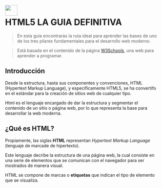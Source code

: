 
<img src="https://upload.wikimedia.org/wikipedia/commons/thumb/3/38/HTML5_Badge.svg/600px-HTML5_Badge.svg.png" width="40" height="35" style="float:left;margin-right:20px;">

# HTML5 LA GUIA DEFINITIVA

> En esta guía encontrarás la ruta ideal para aprender las bases de uno de los tres pilares fundamentales para el desarrollo web moderno. 

>Está basada en el contenido de la página [W3Schools](https://www.w3schools.com), una web para aprender a programar.


## Introducción

Desde la estructura, hasta sus componentes y convenciones, HTML (Hypertext Markup Language), y específicamente HTML5, se ha convertifo en el estándar para la creación de sitios web de cualquier tipo.

Html es el lenguaje encargado de dar la estructura y segmentar el contenido de un sitio o página web, por lo que representa la base para desarrollar la web moderna.

## ¿Qué es HTML?

Propiamente, las siglas **HTML** representan *Hypertext Markup Language* (lenguaje de marcade de hipertexto). 

Este lenguaje decribe la estructura de una página web, la cual consiste en una serie de elementos que se comunican con el navegador para ser mostrados de manera visual.

HTML se compone de marcas o **etiquetas** que indican el tipo de elemento que se visualiza.

